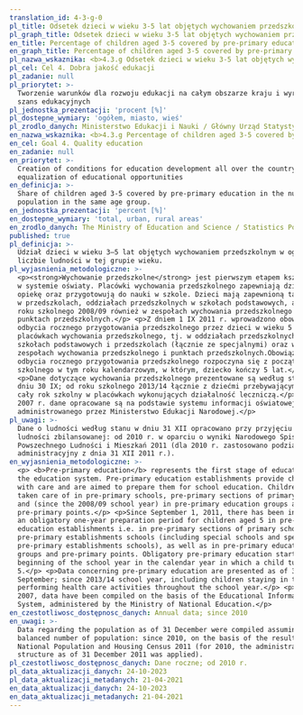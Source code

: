 ```yaml
---
translation_id: 4-3-g-0
pl_title: Odsetek dzieci w wieku 3-5 lat objętych wychowaniem przedszkolnym
pl_graph_title: Odsetek dzieci w wieku 3-5 lat objętych wychowaniem przedszkolnym
en_title: Percentage of children aged 3-5 covered by pre-primary education
en_graph_title: Percentage of children aged 3-5 covered by pre-primary education
pl_nazwa_wskaznika: <b>4.3.g Odsetek dzieci w wieku 3-5 lat objętych wychowaniem przedszkolnym</b>
pl_cel: Cel 4. Dobra jakość edukacji
pl_zadanie: null
pl_priorytet: >-
  Tworzenie warunków dla rozwoju edukacji na całym obszarze kraju i wyrównywanie
  szans edukacyjnych
pl_jednostka_prezentacji: 'procent [%]'
pl_dostepne_wymiary: 'ogółem, miasto, wieś'
pl_zrodlo_danych: Ministerstwo Edukacji i Nauki / Główny Urząd Statystyczny
en_nazwa_wskaznika: <b>4.3.g Percentage of children aged 3-5 covered by pre-primary education</b>
en_cel: Goal 4. Quality education
en_zadanie: null
en_priorytet: >-
  Creation of conditions for education development all over the country and
  equalization of educational opportunities
en_definicja: >-
  Share of children aged 3-5 covered by pre-primary education in the number of
  population in the same age group.
en_jednostka_prezentacji: 'percent [%]'
en_dostepne_wymiary: 'total, urban, rural areas'
en_zrodlo_danych: The Ministry of Education and Science / Statistics Poland
published: true
pl_definicja: >-
  Udział dzieci w wieku 3–5 lat objętych wychowaniem przedszkolnym w ogólnej
  liczbie ludności w tej grupie wieku.
pl_wyjasnienia_metodologiczne: >-
  <p><strong>Wychowanie przedszkolne</strong> jest pierwszym etapem kształcenia
  w systemie oświaty. Placówki wychowania przedszkolnego zapewniają dzieciom
  opiekę oraz przygotowują do nauki w szkole. Dzieci mają zapewnioną taką opiekę
  w przedszkolach, oddziałach przedszkolnych w szkołach podstawowych, a także od
  roku szkolnego 2008/09 również w zespołach wychowania przedszkolnego i
  punktach przedszkolnych.</p> <p>Z dniem 1 IX 2011 r. wprowadzono obowiązek
  odbycia rocznego przygotowania przedszkolnego przez dzieci w wieku 5 lat w
  placówkach wychowania przedszkolnego, tj. w oddziałach przedszkolnych w
  szkołach podstawowych i przedszkolach (łącznie ze specjalnymi) oraz w
  zespołach wychowania przedszkolnego i punktach przedszkolnych.Obowiązek
  odbycia rocznego przygotowania przedszkolnego rozpoczyna się z początkiem roku
  szkolnego w tym roku kalendarzowym, w którym, dziecko kończy 5 lat.</p>
  <p>Dane dotyczące wychowania przedszkolnego prezentowane są według stanu w
  dniu 30 IX; od roku szkolnego 2013/14 łącznie z dziećmi przebywającymi przez
  cały rok szkolny w placówkach wykonujących działalność leczniczą.</p> <p>Od
  2007 r. dane opracowane są na podstawie systemu informacji oświatowej (SIO)
  administrowanego przez Ministerstwo Edukacji Narodowej.</p>
pl_uwagi: >-
  Dane o ludności według stanu w dniu 31 XII opracowano przy przyjęciu liczby
  ludności zbilansowanej: od 2010 r. w oparciu o wyniki Narodowego Spisu
  Powszechnego Ludności i Mieszkań 2011 (dla 2010 r. zastosowano podział
  administracyjny z dnia 31 XII 2011 r.).
en_wyjasnienia_metodologiczne: >-
  <p> <b>Pre-primary education</b> represents the first stage of education in
  the education system. Pre-primary education establishments provide children
  with care and are aimed to prepare them for school education. Children to be
  taken care of in pre-primary schools, pre-primary sections of primary schools
  and (since the 2008/09 school year) in pre-primary education groups and
  pre-primary points.</p> <p>Since September 1, 2011, there has been introduced
  an obligatory one-year preparation period for children aged 5 in pre-primary
  education establishments i.e. in pre-primary sections of primary schools and
  pre-primary establishments schools (including special schools and special
  pre-primary establishments schools), as well as in pre-primary education
  groups and pre-primary points. Obligatory pre-primary education starts at the
  beginning of the school year in the calendar year in which a child turns
  5.</p> <p>Data concerning pre-primary education are presented as of 30
  September; since 2013/14 school year, including children staying in the units
  performing health care activities throughout the school year.</p> <p>Since
  2007, data have been compiled on the basis of the Educational Information
  System, administered by the Ministry of National Education.</p>
en_czestotliwosc_dostępnosc_danych: Annual data; since 2010
en_uwagi: >-
  Data regarding the population as of 31 December were compiled assuming the
  balanced number of population: since 2010, on the basis of the results of the
  National Population and Housing Census 2011 (for 2010, the administrative
  structure as of 31 December 2011 was applied).
pl_czestotliwosc_dostępnosc_danych: Dane roczne; od 2010 r.
pl_data_aktualizacji_danych: 24-10-2023
pl_data_aktualizacji_metadanych: 21-04-2021
en_data_aktualizacji_danych: 24-10-2023
en_data_aktualizacji_metadanych: 21-04-2021
---
```

